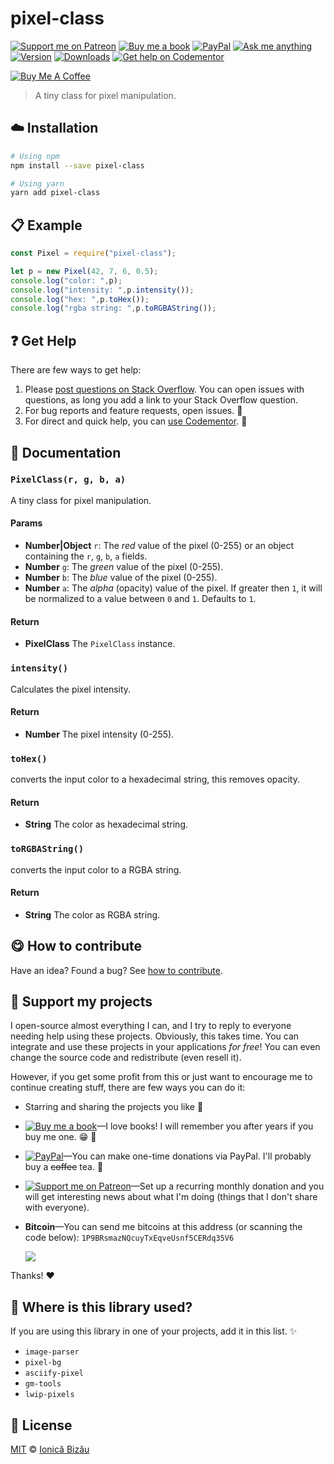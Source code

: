 <!-- Please do not edit this file. Edit the `blah` field in the `package.json` instead. If in doubt, open an issue. -->


















# pixel-class

 [![Support me on Patreon][badge_patreon]][patreon] [![Buy me a book][badge_amazon]][amazon] [![PayPal][badge_paypal_donate]][paypal-donations] [![Ask me anything](https://img.shields.io/badge/ask%20me-anything-1abc9c.svg)](https://github.com/IonicaBizau/ama) [![Version](https://img.shields.io/npm/v/pixel-class.svg)](https://www.npmjs.com/package/pixel-class) [![Downloads](https://img.shields.io/npm/dt/pixel-class.svg)](https://www.npmjs.com/package/pixel-class) [![Get help on Codementor](https://cdn.codementor.io/badges/get_help_github.svg)](https://www.codementor.io/johnnyb?utm_source=github&utm_medium=button&utm_term=johnnyb&utm_campaign=github)

<a href="https://www.buymeacoffee.com/H96WwChMy" target="_blank"><img src="https://www.buymeacoffee.com/assets/img/custom_images/yellow_img.png" alt="Buy Me A Coffee"></a>







> A tiny class for pixel manipulation.

















## :cloud: Installation

```sh
# Using npm
npm install --save pixel-class

# Using yarn
yarn add pixel-class
```













## :clipboard: Example



```js
const Pixel = require("pixel-class");

let p = new Pixel(42, 7, 6, 0.5);
console.log("color: ",p);
console.log("intensity: ",p.intensity());
console.log("hex: ",p.toHex());
console.log("rgba string: ",p.toRGBAString());
```











## :question: Get Help

There are few ways to get help:



 1. Please [post questions on Stack Overflow](https://stackoverflow.com/questions/ask). You can open issues with questions, as long you add a link to your Stack Overflow question.
 2. For bug reports and feature requests, open issues. :bug:
 3. For direct and quick help, you can [use Codementor](https://www.codementor.io/johnnyb). :rocket:





## :memo: Documentation


### `PixelClass(r, g, b, a)`
A tiny class for pixel manipulation.

#### Params

- **Number|Object** `r`: The *red* value of the pixel (0-255) or an object containing the `r`, `g`, `b`, `a` fields.
- **Number** `g`: The *green* value of the pixel (0-255).
- **Number** `b`: The *blue* value of the pixel (0-255).
- **Number** `a`: The *alpha* (opacity) value of the pixel. If greater then `1`, it will be normalized to a value between `0` and `1`. Defaults
to `1`.

#### Return
- **PixelClass** The `PixelClass` instance.

### `intensity()`
Calculates the pixel intensity.

#### Return
- **Number** The pixel intensity (0-255).

### `toHex()`
converts the input color to a hexadecimal string, this removes opacity.

#### Return
- **String** The color as hexadecimal string.

### `toRGBAString()`
converts the input color to a RGBA string.

#### Return
- **String** The color as RGBA string.














## :yum: How to contribute
Have an idea? Found a bug? See [how to contribute][contributing].


## :sparkling_heart: Support my projects
I open-source almost everything I can, and I try to reply to everyone needing help using these projects. Obviously,
this takes time. You can integrate and use these projects in your applications *for free*! You can even change the source code and redistribute (even resell it).

However, if you get some profit from this or just want to encourage me to continue creating stuff, there are few ways you can do it:


 - Starring and sharing the projects you like :rocket:
 - [![Buy me a book][badge_amazon]][amazon]—I love books! I will remember you after years if you buy me one. :grin: :book:
 - [![PayPal][badge_paypal]][paypal-donations]—You can make one-time donations via PayPal. I'll probably buy a ~~coffee~~ tea. :tea:
 - [![Support me on Patreon][badge_patreon]][patreon]—Set up a recurring monthly donation and you will get interesting news about what I'm doing (things that I don't share with everyone).
 - **Bitcoin**—You can send me bitcoins at this address (or scanning the code below): `1P9BRsmazNQcuyTxEqveUsnf5CERdq35V6`

    ![](https://i.imgur.com/z6OQI95.png)


Thanks! :heart:
















## :dizzy: Where is this library used?
If you are using this library in one of your projects, add it in this list. :sparkles:

 - `image-parser`
 - `pixel-bg`
 - `asciify-pixel`
 - `gm-tools`
 - `lwip-pixels`











## :scroll: License

[MIT][license] © [Ionică Bizău][website]






[license]: /LICENSE
[website]: https://ionicabizau.net
[contributing]: /CONTRIBUTING.md
[docs]: /DOCUMENTATION.md
[badge_patreon]: https://ionicabizau.github.io/badges/patreon.svg
[badge_amazon]: https://ionicabizau.github.io/badges/amazon.svg
[badge_paypal]: https://ionicabizau.github.io/badges/paypal.svg
[badge_paypal_donate]: https://ionicabizau.github.io/badges/paypal_donate.svg
[patreon]: https://www.patreon.com/ionicabizau
[amazon]: http://amzn.eu/hRo9sIZ
[paypal-donations]: https://www.paypal.com/cgi-bin/webscr?cmd=_s-xclick&hosted_button_id=RVXDDLKKLQRJW
